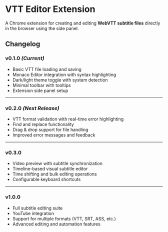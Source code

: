 # VTT Editor Extension

A Chrome extension for creating and editing **WebVTT subtitle files** directly in the browser using the side panel.

## Changelog

### v0.1.0 _(Current)_

- Basic VTT file loading and saving
- Monaco Editor integration with syntax highlighting
- Dark/light theme toggle with system detection
- Minimal toolbar with tooltips
- Extension side panel setup

---

### v0.2.0 _(Next Release)_

- VTT format validation with real-time error highlighting
- Find and replace functionality
- Drag & drop support for file handling
- Improved error messages and feedback

---

### v0.3.0

- Video preview with subtitle synchronization
- Timeline-based visual subtitle editor
- Time shifting and bulk editing operations
- Configurable keyboard shortcuts

---

### v1.0.0

- Full subtitle editing suite
- YouTube integration
- Support for multiple formats (VTT, SRT, ASS, etc.)
- Advanced editing and automation features
